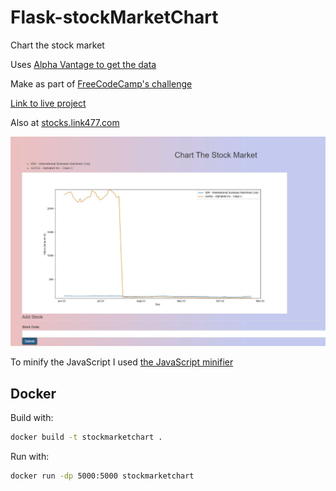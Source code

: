 # Flask-stockMarketChart

Chart the stock market

Uses [Alpha Vantage to get the data](https://www.alphavantage.co/documentation/)

Make as part of [FreeCodeCamp's challenge](https://www.freecodecamp.org/learn/coding-interview-prep/take-home-projects/chart-the-stock-market)

[Link to live project](https://limitless-ridge-52978.up.railway.app/)

Also at [stocks.link477.com](https://stocks.link477.com/)

![Finished stock market chart](ChartTheStockMarket.jpg)

To minify the JavaScript I used [the JavaScript minifier](https://www.toptal.com/developers/javascript-minifier)

## Docker

Build with:

```bash
docker build -t stockmarketchart .
```

Run with:

```bash
docker run -dp 5000:5000 stockmarketchart
```
